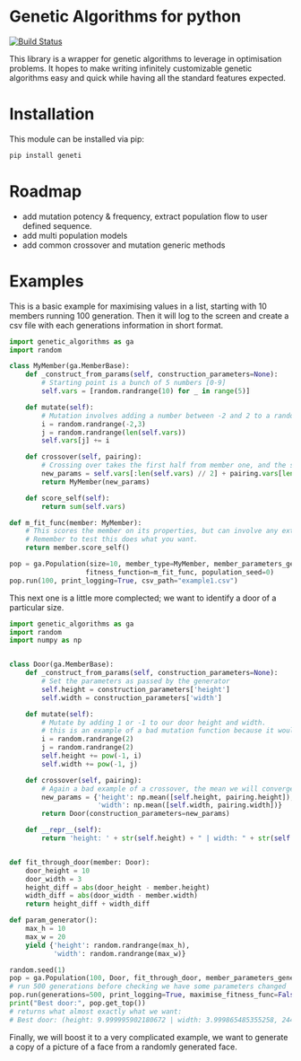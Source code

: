 # Genetic Algorithms for python
[![Build Status](https://travis-ci.org/GitToby/genetic_algorithms.svg?branch=master)](https://travis-ci.org/GitToby/genetic_algorithms)

This library is a wrapper for genetic algorithms to leverage in optimisation problems.
It hopes to make writing infinitely customizable genetic algorithms easy and quick while having all the standard features expected.

# Installation
This module can be installed via pip:
```bash
pip install geneti
```

# Roadmap
* add mutation potency & frequency, extract population flow to user defined sequence.
* add multi population models
* add common crossover and mutation generic methods

# Examples
This is a basic example for maximising values in a list, starting with 10 members running 100 generation.
Then it will log to the screen and create a csv file with each generations information in short format.

```python
import genetic_algorithms as ga
import random

class MyMember(ga.MemberBase):
    def _construct_from_params(self, construction_parameters=None):
        # Starting point is a bunch of 5 numbers [0-9]
        self.vars = [random.randrange(10) for _ in range(5)]

    def mutate(self):
        # Mutation involves adding a number between -2 and 2 to a random variable
        i = random.randrange(-2,3)
        j = random.randrange(len(self.vars))
        self.vars[j] += i

    def crossover(self, pairing):
        # Crossing over takes the first half from member one, and the second half from member 2
        new_params = self.vars[:len(self.vars) // 2] + pairing.vars[len(pairing.vars) // 2:]
        return MyMember(new_params)

    def score_self(self):
        return sum(self.vars)

def m_fit_func(member: MyMember):
    # This scores the member on its properties, but can involve any external functions as needed.
    # Remember to test this does what you want.
    return member.score_self()

pop = ga.Population(size=10, member_type=MyMember, member_parameters_generator=None,
                   fitness_function=m_fit_func, population_seed=0)
pop.run(100, print_logging=True, csv_path="example1.csv")
```

This next one is a little more complected; we want to identify a door of a particular size.
```python
import genetic_algorithms as ga
import random
import numpy as np


class Door(ga.MemberBase):
    def _construct_from_params(self, construction_parameters=None):
        # Set the parameters as passed by the generator
        self.height = construction_parameters['height']
        self.width = construction_parameters['width']

    def mutate(self):
        # Mutate by adding 1 or -1 to our door height and width.
        # this is an example of a bad mutation function because it wouldn't hit an integer after the mutation
        i = random.randrange(2)
        j = random.randrange(2)
        self.height += pow(-1, i)
        self.width += pow(-1, j)

    def crossover(self, pairing):
        # Again a bad example of a crossover, the mean we will converge quickly but very hard to get a precice score.
        new_params = {'height': np.mean([self.height, pairing.height]),
                      'width': np.mean([self.width, pairing.width])}
        return Door(construction_parameters=new_params)

    def __repr__(self):
        return 'height: ' + str(self.height) + " | width: " + str(self.width)


def fit_through_door(member: Door):
    door_height = 10
    door_width = 3
    height_diff = abs(door_height - member.height)
    width_diff = abs(door_width - member.width)
    return height_diff + width_diff

def param_generator():
    max_h = 10
    max_w = 20
    yield {'height': random.randrange(max_h),
           'width': random.randrange(max_w)}

random.seed(1)
pop = ga.Population(100, Door, fit_through_door, member_parameters_generator=param_generator)
# run 500 generations before checking we have some parameters changed
pop.run(generations=500, print_logging=True, maximise_fitness_func=False)
print("Best door:", pop.get_top())
# returns what almost exactly what we want:
# Best door: (height: 9.999995902180672 | width: 3.999865485355258, 244033.23286180547)
```

Finally, we will boost it to a very complicated example, we want to generate a copy of a picture of a face from a randomly generated face.
